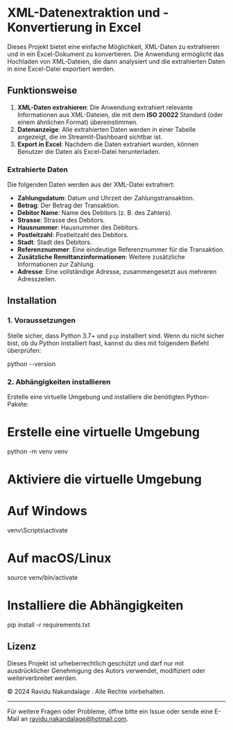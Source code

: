 # XML-Datenextraktion und -Konvertierung in Excel

Dieses Projekt bietet eine einfache Möglichkeit, XML-Daten zu extrahieren und in ein Excel-Dokument zu konvertieren. Die Anwendung ermöglicht das Hochladen von XML-Dateien, die dann analysiert und die extrahierten Daten in eine Excel-Datei exportiert werden.

## Funktionsweise

1. **XML-Daten extrahieren**: Die Anwendung extrahiert relevante Informationen aus XML-Dateien, die mit dem **ISO 20022** Standard (oder einem ähnlichen Format) übereinstimmen.
2. **Datenanzeige**: Alle extrahierten Daten werden in einer Tabelle angezeigt, die im Streamlit-Dashboard sichtbar ist.
3. **Export in Excel**: Nachdem die Daten extrahiert wurden, können Benutzer die Daten als Excel-Datei herunterladen.

### Extrahierte Daten
Die folgenden Daten werden aus der XML-Datei extrahiert:

- **Zahlungsdatum**: Datum und Uhrzeit der Zahlungstransaktion.
- **Betrag**: Der Betrag der Transaktion.
- **Debitor Name**: Name des Debitors (z. B. des Zahlers).
- **Strasse**: Strasse des Debitors.
- **Hausnummer**: Hausnummer des Debitors.
- **Postleitzahl**: Postleitzahl des Debitors.
- **Stadt**: Stadt des Debitors.
- **Referenznummer**: Eine eindeutige Referenznummer für die Transaktion.
- **Zusätzliche Remittanzinformationen**: Weitere zusätzliche Informationen zur Zahlung.
- **Adresse**: Eine vollständige Adresse, zusammengesetzt aus mehreren Adresszeilen.

## Installation

### 1. Voraussetzungen

Stelle sicher, dass Python 3.7+ und `pip` installiert sind. Wenn du nicht sicher bist, ob du Python installiert hast, kannst du dies mit folgendem Befehl überprüfen:

python --version

### 2. Abhängigkeiten installieren

Erstelle eine virtuelle Umgebung und installiere die benötigten Python-Pakete:

# Erstelle eine virtuelle Umgebung

python -m venv venv

# Aktiviere die virtuelle Umgebung
# Auf Windows

venv\Scripts\activate
# Auf macOS/Linux
source venv/bin/activate

# Installiere die Abhängigkeiten
pip install -r requirements.txt



## Lizenz

Dieses Projekt ist urheberrechtlich geschützt und darf nur mit ausdrücklicher Genehmigung des Autors verwendet, modifiziert oder weiterverbreitet werden.

© 2024 Ravidu Nakandalage . Alle Rechte vorbehalten.

---

Für weitere Fragen oder Probleme, öffne bitte ein Issue oder sende eine E-Mail an [ravidu.nakandalage@hotmail.com](mailto:ravidu.nakandalage@hotmail.com).
